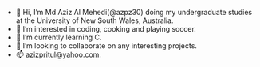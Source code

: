 - 👋 Hi, I’m Md Aziz Al Mehedi(@azpz30) doing my undergraduate studies at the University of New South Wales, Australia.
- 👀 I’m interested in coding, cooking and playing soccer.
- 🌱 I’m currently learning C.
- 💞️ I’m looking to collaborate on any interesting projects.
- 📫 azizpritul@yahoo.com.

<!---
azpz30/azpz30 is a ✨ special ✨ repository because its `README.md` (this file) appears on your GitHub profile.
You can click the Preview link to take a look at your changes.
--->
